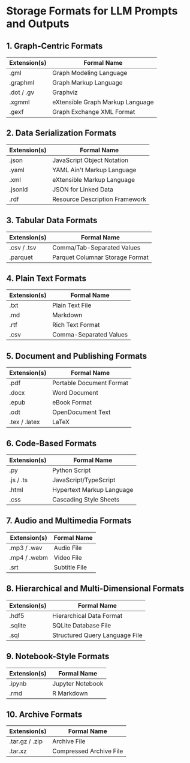 # Storage Formats for LLM Prompts and Outputs

## 1. Graph-Centric Formats

| Extension(s) | Formal Name                         |
|--------------|------------------------------------|
| .gml         | Graph Modeling Language            |
| .graphml     | Graph Markup Language              |
| .dot / .gv   | Graphviz                           |
| .xgmml       | eXtensible Graph Markup Language   |
| .gexf        | Graph Exchange XML Format          |

## 2. Data Serialization Formats

| Extension(s) | Formal Name                         |
|--------------|------------------------------------|
| .json        | JavaScript Object Notation         |
| .yaml        | YAML Ain't Markup Language         |
| .xml         | eXtensible Markup Language         |
| .jsonld      | JSON for Linked Data               |
| .rdf         | Resource Description Framework     |

## 3. Tabular Data Formats

| Extension(s) | Formal Name                         |
|--------------|------------------------------------|
| .csv / .tsv  | Comma/Tab-Separated Values         |
| .parquet     | Parquet Columnar Storage Format    |

## 4. Plain Text Formats

| Extension(s) | Formal Name                         |
|--------------|------------------------------------|
| .txt         | Plain Text File                    |
| .md          | Markdown                           |
| .rtf         | Rich Text Format                   |
| .csv         | Comma-Separated Values             |

## 5. Document and Publishing Formats

| Extension(s) | Formal Name                         |
|--------------|------------------------------------|
| .pdf         | Portable Document Format           |
| .docx        | Word Document                      |
| .epub        | eBook Format                       |
| .odt         | OpenDocument Text                  |
| .tex / .latex| LaTeX                              |

## 6. Code-Based Formats

| Extension(s) | Formal Name                         |
|--------------|------------------------------------|
| .py          | Python Script                      |
| .js / .ts    | JavaScript/TypeScript              |
| .html        | Hypertext Markup Language          |
| .css         | Cascading Style Sheets             |

## 7. Audio and Multimedia Formats

| Extension(s) | Formal Name                         |
|--------------|------------------------------------|
| .mp3 / .wav  | Audio File                         |
| .mp4 / .webm | Video File                         |
| .srt         | Subtitle File                      |

## 8. Hierarchical and Multi-Dimensional Formats

| Extension(s) | Formal Name                         |
|--------------|------------------------------------|
| .hdf5        | Hierarchical Data Format           |
| .sqlite      | SQLite Database File               |
| .sql         | Structured Query Language File     |

## 9. Notebook-Style Formats

| Extension(s) | Formal Name                         |
|--------------|------------------------------------|
| .ipynb       | Jupyter Notebook                   |
| .rmd         | R Markdown                         |

## 10. Archive Formats

| Extension(s) | Formal Name                         |
|--------------|------------------------------------|
| .tar.gz / .zip | Archive File                     |
| .tar.xz      | Compressed Archive File            |
